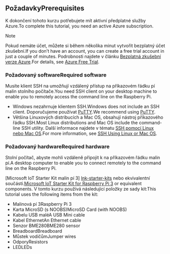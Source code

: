 ## <a name="prerequisites"></a><span data-ttu-id="4d1db-101">Požadavky</span><span class="sxs-lookup"><span data-stu-id="4d1db-101">Prerequisites</span></span>

<span data-ttu-id="4d1db-102">K dokončení tohoto kurzu potřebujete mít aktivní předplatné služby Azure.</span><span class="sxs-lookup"><span data-stu-id="4d1db-102">To complete this tutorial, you need an active Azure subscription.</span></span>

> [!NOTE]
> <span data-ttu-id="4d1db-103">Pokud nemáte účet, můžete si během několika minut vytvořit bezplatný účet zkušební.</span><span class="sxs-lookup"><span data-stu-id="4d1db-103">If you don’t have an account, you can create a free trial account in just a couple of minutes.</span></span> <span data-ttu-id="4d1db-104">Podrobnosti najdete v článku [Bezplatná zkušební verze Azure][lnk-free-trial].</span><span class="sxs-lookup"><span data-stu-id="4d1db-104">For details, see [Azure Free Trial][lnk-free-trial].</span></span>

### <a name="required-software"></a><span data-ttu-id="4d1db-105">Požadovaný software</span><span class="sxs-lookup"><span data-stu-id="4d1db-105">Required software</span></span>

<span data-ttu-id="4d1db-106">Musíte klient SSH na umožňují vzdálený přístup na příkazovém řádku pí malin stolního počítače.</span><span class="sxs-lookup"><span data-stu-id="4d1db-106">You need SSH client on your desktop machine to enable you to remotely access the command line on the Raspberry Pi.</span></span>

- <span data-ttu-id="4d1db-107">Windows nezahrnuje klientem SSH.</span><span class="sxs-lookup"><span data-stu-id="4d1db-107">Windows does not include an SSH client.</span></span> <span data-ttu-id="4d1db-108">Doporučujeme používat [PuTTY](http://www.putty.org/).</span><span class="sxs-lookup"><span data-stu-id="4d1db-108">We recommend using [PuTTY](http://www.putty.org/).</span></span>
- <span data-ttu-id="4d1db-109">Většina Linuxových distribucích a Mac OS, obsahují nástroj příkazového řádku SSH.</span><span class="sxs-lookup"><span data-stu-id="4d1db-109">Most Linux distributions and Mac OS include the command-line SSH utility.</span></span> <span data-ttu-id="4d1db-110">Další informace najdete v tématu [SSH pomocí Linux nebo Mac OS](https://www.raspberrypi.org/documentation/remote-access/ssh/unix.md).</span><span class="sxs-lookup"><span data-stu-id="4d1db-110">For more information, see [SSH Using Linux or Mac OS](https://www.raspberrypi.org/documentation/remote-access/ssh/unix.md).</span></span>

### <a name="required-hardware"></a><span data-ttu-id="4d1db-111">Požadovaný hardware</span><span class="sxs-lookup"><span data-stu-id="4d1db-111">Required hardware</span></span>

<span data-ttu-id="4d1db-112">Stolní počítač, abyste mohli vzdáleně připojit k na příkazovém řádku malin pí.</span><span class="sxs-lookup"><span data-stu-id="4d1db-112">A desktop computer to enable you to connect remotely to the command line on the Raspberry Pi.</span></span>

<span data-ttu-id="4d1db-113">[Microsoft IoT Starter Kit malin pí 3] [ lnk-starter-kits] nebo ekvivalentní součásti.</span><span class="sxs-lookup"><span data-stu-id="4d1db-113">[Microsoft IoT Starter Kit for Raspberry Pi 3][lnk-starter-kits] or equivalent components.</span></span> <span data-ttu-id="4d1db-114">V tomto kurzu používá následující položky ze sady kit:</span><span class="sxs-lookup"><span data-stu-id="4d1db-114">This tutorial uses the following items from the kit:</span></span>

- <span data-ttu-id="4d1db-115">Malinová pí 3</span><span class="sxs-lookup"><span data-stu-id="4d1db-115">Raspberry Pi 3</span></span>
- <span data-ttu-id="4d1db-116">Karta MicroSD (s NOOBS)</span><span class="sxs-lookup"><span data-stu-id="4d1db-116">MicroSD Card (with NOOBS)</span></span>
- <span data-ttu-id="4d1db-117">Kabelu USB malé</span><span class="sxs-lookup"><span data-stu-id="4d1db-117">A USB Mini cable</span></span>
- <span data-ttu-id="4d1db-118">Kabel Ethernet</span><span class="sxs-lookup"><span data-stu-id="4d1db-118">An Ethernet cable</span></span>
- <span data-ttu-id="4d1db-119">Senzor BME280</span><span class="sxs-lookup"><span data-stu-id="4d1db-119">BME280 sensor</span></span>
- <span data-ttu-id="4d1db-120">Breadboard</span><span class="sxs-lookup"><span data-stu-id="4d1db-120">Breadboard</span></span>
- <span data-ttu-id="4d1db-121">Můstek vodičům</span><span class="sxs-lookup"><span data-stu-id="4d1db-121">Jumper wires</span></span>
- <span data-ttu-id="4d1db-122">Odpory</span><span class="sxs-lookup"><span data-stu-id="4d1db-122">Resistors</span></span>
- <span data-ttu-id="4d1db-123">LED</span><span class="sxs-lookup"><span data-stu-id="4d1db-123">LEDs</span></span>

[lnk-starter-kits]: https://azure.microsoft.com/develop/iot/starter-kits/
[lnk-free-trial]: http://azure.microsoft.com/pricing/free-trial/